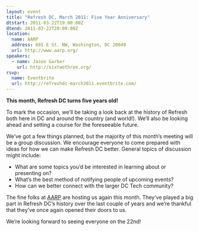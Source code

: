 ```yaml
---
layout: event
title: "Refresh DC, March 2011: Five Year Anniversary"
dtstart: 2011-03-22T19:00:00Z
dtend: 2011-03-22T20:00:00Z
location:
  name: AARP
  address: 601 E St. NW, Washington, DC 20049
  url: http://www.aarp.org/
speakers:
  - name: Jason Garber
    url: http://sixtwothree.org/
rsvp:
  name: Eventbrite
  url: http://refreshdc-march2011.eventbrite.com/
---
```


**This month, Refresh DC turns five years old!**

To mark the occasion, we’ll be taking a look back at the history of Refresh both here in DC and around the country (and world!). We’ll also be looking ahead and setting a course for the foreseeable future.

We’ve got a few things planned, but the majority of this month’s meeting will be a group discussion. We encourage everyone to come prepared with ideas for how we can make Refresh DC better. General topics of discussion might include:

- What are some topics you’d be interested in learning about or presenting on?
- What’s the best method of notifying people of upcoming events?
- How can we better connect with the larger DC Tech community?

The fine folks at [AARP](http://www.aarp.org/) are hosting us again this month. They’ve played a big part in Refresh DC’s history over the last couple of years and we’re thankful that they’ve once again opened their doors to us.

We’re looking forward to seeing everyone on the 22nd!